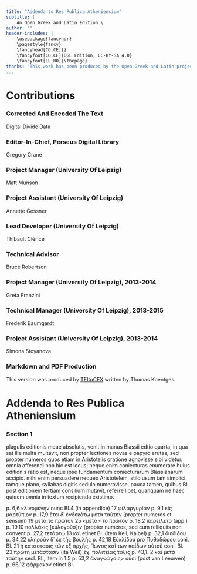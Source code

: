 ```yaml
---
title: "Addenda to Res Publica Atheniensium"
subtitle: |
	An Open Greek and Latin Edition \ 
author: ""
header-includes: | 
	\usepackage{fancyhdr}
	\pagestyle{fancy}
	\fancyhead[CO,CE]{}
	\fancyfoot[CO,CE]{OGL Edition, CC-BY-SA 4.0}
	\fancyfoot[LE,RO]{\thepage}
thanks: "This work has been produced by the Open Greek and Latin project through the help of volunteers. See contributions for details."
...
```


# Contributions


### Corrected And Encoded The Text

Digital Divide Data  
  
### Editor-In-Chief, Perseus Digital Library

Gregory Crane  
  
### Project Manager (University Of Leipzig)

Matt Munson  
  
### Project Assistant (University Of Leipzig)

Annette Gessner  
  
### Lead Developer (University Of Leipzig)

Thibault Clérice  
  
### Technical Advisor

Bruce Robertson  
  
### Project Manager (University Of Leipzig), 2013-2014

Greta Franzini  
  
### Technical Manager (University Of Leipzig), 2013-2015

Frederik Baumgardt  
  
### Project Assistant (University Of Leipzig), 2013-2014

Simona Stoyanova  
  
### Markdown and PDF Production

This version was produced by [TEItoCEX](https://github.com/ThomasK81/TEItoCEX) written by Thomas Koentges.

# Addenda to Res Publica Atheniensium

### Section 1

<p>plagulis editionis meae absolutis, venit in manus Blassii edtio quarta, in qua sat
ille multa multavit, non propter lectiones novas e papyro erutas, sed propter numeros
quos etiam in Aristotelis oratione agnovisse sibi videtur. omnia afferendi non hic est
locus; neque enim coniecturas enumerare huius editionis ratio est, neque ipse fundamentum
coniecturarum Blassianarum accipio. mihi enim persuadere nequeo Aristotelem,
stilo usum tam simplici tamque plano, syllabas digitis sedulo numeravisse. pauca tamen,
quibus Bl. post editionem tertiam consilium mutavit, referre libet, quanquam ne haec
quidem omnia in textum recipienda existimo.</p>
<lg>
<l>p. 6,6 κλινομένην nunc Bl.4 (in appendice) 17 φιλαργυρίαν</l>
<l>p. 9,1 εἰς μαρτύπιον</l>
<l>p. 17,9 ἔτει δ᾿ ἑνδεκάτῳ μετὰ ταύτην (propter numeros et sensum) 19 μετὰ τὸ
πρῶτον 25 &#x003C;μετὰ&#x003E; τὸ πρῶτον</l>
<l>p. 18,2 παρείλετο (app.)</l>
<l>p. 19,10 πολλάκις [εὐλογοῦσ]ιν (propter numeros, sed cum relliquiis non convent</l>
<l>p. 27,2 τετάρτῳ 13 καὶ etinet Bl. (item Keil, Kaibel)</l>
<l>p. 32,1 διεδίδου</l>
<l>p. 34,22 κληροῦν δ᾿ ἐκ τῆς βουλῆς</l>
<l>p. 42,18 Εὐκλίδου pro Πυθοδώρου coni. Bl. 21 ἡ κατάστασις τῶν ἐξ ἀρχῆς, Ἴωνος
καὶ των παίδων αὐτοῦ coni. Bl. 23 πρώτη μετάστασιν (ita Weil) ἐχ. πολιτείας
τάξις</l>
<l>p. 43,1. 2 καὶ μετὰ ταύτην secl. Bl., item in 1.5</l>
<l>p. 53,2 ἀναγ&#x003C;ώγοις&#x003E; οὗσι (post van Leeuwen)</l>
<l>p. 66,12 φάρμακον etinet Bl.</l>
</lg>

